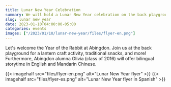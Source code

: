 ```yaml
--- 
title: Lunar New Year Celebration
summary: We will hold a Lunar New Year celebration on the back playground on Sunday, January 28.
slug: lunar new year
date: 2023-01-10T04:00:00-05:00
categories: events
images: ["/2023/01/10/lunar-new-year/files/flyer-en.png"]
---
```


Let's welcome the Year of the Rabbit at Abingdon. Join us at the back playground for a lantern craft activity, traditional snacks, and more! Furthermore, Abingdon alumna Olivia (class of 2016) will offer bilingual storytime in English and Mandarin Chinese.  

{{< imagehalf src="files/flyer-en.png" alt="Lunar New Year flyer" >}}
{{< imagehalf src="files/flyer-es.png" alt="Lunar New Year flyer in Spanish" >}}
